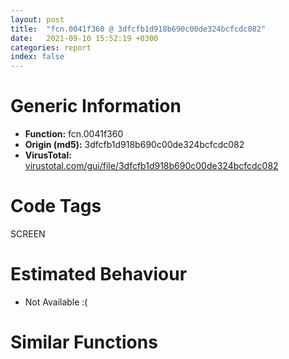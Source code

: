 ```yaml
---
layout: post
title:  "fcn.0041f360 @ 3dfcfb1d918b690c00de324bcfcdc082"
date:   2021-09-10 15:52:19 +0300
categories: report
index: false
---
```


# Generic Information
- **Function:** fcn.0041f360
- **Origin (md5):** 3dfcfb1d918b690c00de324bcfcdc082
- **VirusTotal:** [virustotal.com/gui/file/3dfcfb1d918b690c00de324bcfcdc082][virustotal_ref]

# Code Tags
<span class="tag" id="SCREEN">SCREEN</span>


# Estimated Behaviour
<ul><li class="bhv-desc" id="na">Not Available :(</li></ul>

# Similar Functions
<script type="text/javascript" src="https://www.gstatic.com/charts/loader.js"></script>
<script type="text/javascript">

    google.charts.load('current', {'packages':['corechart']});
    google.charts.setOnLoadCallback(drawChart);

    function drawChart() {
    var data = new google.visualization.DataTable();
        data.addColumn('number', 'X');
        data.addColumn('number', 'Y');
        data.addColumn({type: 'string', role: 'tooltip', 'p': {'html': true}});
        data.addColumn({'type': 'string', 'role': 'style'});
        
        data.addRows([
    [-56.24044418334961, 76.74031829833984, '<b><a href="/report/fcn.0041f360@3dfcfb1d918b690c00de324bcfcdc082">fcn.0041f360</a><br>@3dfcfb1d918b690c00de324bcfcdc082</b><br>', 'point { fill-color: #e0440e; }'],
[256.93060302734375, -24.233417510986328, '<b><a href="/report/fcn.0041fc30@3dfcfb1d918b690c00de324bcfcdc082">fcn.0041fc30</a><br>@3dfcfb1d918b690c00de324bcfcdc082</b><br>', 'null'],
[187.7978973388672, 297.4669494628906, '<b><a href="/report/fcn.0041f280@3dfcfb1d918b690c00de324bcfcdc082">fcn.0041f280</a><br>@3dfcfb1d918b690c00de324bcfcdc082</b><br>', 'null'],

        ]);

    var options = {
        title: 'Similarity Plot',
        legend: 'none',
        colors: ['#dedbd9', '#e6693e', '#ec8f6e', '#f3b49f', '#f6c7b6'],
        tooltip: {isHtml: true, trigger: 'both'},
        explorer: {
        actions: ["dragToZoom", "rightClickToReset"],
        },
        chartArea: {
        width: '80%',
        height: '80%'
        },
        width: '100%',
        height: '100%'
    };

    var chart = new google.visualization.ScatterChart(document.getElementById('chart_div'));

    chart.draw(data, options);
    }
    
</script>


<div id="chart_div" style="width: 100%px; height: 100%;"></div>

# Disassembled Code
{% highlight nasm %}

push ebp
mov ebp, esp
and esp, 0xfffffff8
sub esp, 0xc
push esi
mov esi, ecx
mov ecx, dword[0x48a01c]
push 0xffffffffffffffff
mov eax, dword[ecx]
call dword[eax+0x278]
test eax, eax
jns off.b124
mov ecx, dword[0x48a01c]
push 1
call dword[sym.imp.FFUILib.dll_public:_bool___thiscall_CPFPicListView::IsHoverItemFile_bool_]
test al, al
jne off.b124
lea eax, [esp+8]
mov dword[esp+8], 0
push eax
mov dword[esp+0x10], 0
call dword[sym.imp.USER32.dll_GetCursorPos]
mov ecx, dword[sym.imp.FTMod.dll_class_CMultiLanguage__gpMultiLanguage]
lea eax, [esp+8]
push eax
push dword[0x48c044]
mov ecx, dword[ecx]
push 2
push str.Please_select_a_picture_file
call dword[sym.imp.FTMod.dll_public:_wchar_t_const____thiscall_CMultiLanguage::TranslateString_wchar_t_const__]
push eax
call dword[sym.imp.FFUILib.dll_void___cdecl_PopupNotifyWnd_wchar_t_const___int__struct_HICON_____class_CPoint__]
add esp, 0x10
pop esi
mov esp, ebp
pop ebp
ret
mov ecx, dword[0x48a01c]
mov eax, dword[ecx+0x15d4]
mov edx, dword[ecx]
dec eax
push eax
call dword[edx+0x278]
test eax, eax
jns off.b172
mov ecx, dword[0x48a01c]
push 0
push 0
push 1
mov eax, dword[ecx]
push 0
call dword[eax+0x19c]
call fcn.0041e2a0
test al, al
je off.b205
mov ecx, dword[esi+0x1f00]
push 0
push str.AutoControst
add ecx, 0x16930
call fcn.00435be0
pop esi
mov esp, ebp
pop ebp
ret

{% endhighlight %}

[virustotal_ref]: https://www.virustotal.com/gui/file/3dfcfb1d918b690c00de324bcfcdc082